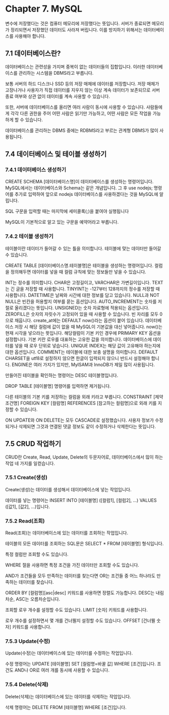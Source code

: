 # Chapter 7. MySQL

변수에 저장했다는 것은 컴퓨터 메모리에 저장했다는 뜻입니다.
서버가 종료되면 메모리가 정리되면서 저장했던 데이터도 사라져 버립니다.
이를 방지하기 위해서는 데이터베이스를 사용해야 합니다.

## 7.1 데이터베이스란?

데이터베이스는 관련성을 가지며 중복이 없는 데이터들의 집합입니다.
이러한 데이터베이스를 관리하는 시스템을 DBMS라고 부릅니다.

보통 서버의 하드 디스크나 SSD 등의 저장 매체에 데이터를 저장합니다.
저장 매체가 고장나거나 사용자가 직접 데이터를 지우지 않는 이상 계속 데이터가 보존되므로 서버 종료 여부와 상관 없이 데이터를 계속 사용할 수 있습니다.

또한, 서버에 데이터베이스를 올리면 여러 사람이 동시에 사용할 수 있습니다.
사람들에게 각각 다른 권한을 주어 어떤 사람은 읽기만 가능하고, 어떤 사람은 모든 작업을 가능하게 할 수 있습니다.

데이터베이스를 관리하는 DBMS 중에는 RDBMS라고 부르는 관계형 DBMS가 많이 사용됩니다.

## 7.4 데이터베이스 및 테이블 생성하기

### 7.4.1 데이터베이스 생성하기

CREATE SCHEMA [데이터베이스명]이 데이터베이스를 생성하는 명령어입니다.
MySQL에서는 데이터베이스와 Schema는 같은 개념입니다.
그 후 use nodejs; 명령어를 추가로 입력하여 앞으로 nodejs 데이터베이스를 사용하겠다는 것을 MySQL에 알립니다.

SQL 구문을 입력할 때는 마지막에 세미콜록(;)을 붙여야 실행됩니다

MySQL이 기본적으로 알고 있는 구문을 예약어라고 부릅니다.

### 7.4.2 테이블 생성하기

테이블이란 데이터가 들어갈 수 있는 틀을 의미합니다.
테이블에 맞는 데이터만 들어갈 수 있습니다.

CREATE TABLE [데이터베이스명.테이블명]은 테이블을 생성하는 명령어입니다.
컬럼을 정의해두면 데이터를 넣을 때 컬럼 규칙에 맞는 정보들만 넣을 수 있습니다.

INT는 정수를 의미합니다.
CHAR은 고정길이고, VARCHAR은 가변길이입니다.
TEXT는 긴 글을 저장할 때 사용합니다.
TINYINT는 -127부터 128까지의 정수를 저장할 때 사용합니다.
DATETIME은 날짜와 시간에 대한 정보를 담고 있습니다.
NULL과 NOT NULL은 빈칸을 허용할지 여부를 묻는 옵션입니다.
AUTO_INCREMENT는 숫자를 저절로 올리겠다는 뜻입니다.
UNSIGNED는 숫자 자료형에 적용되는 옵션입니다.
ZEROFILL은 숫자의 자릿수가 고정되어 있을 때 사용할 수 있습니다. 빈 자리를 모두 0으로 채웁니다.
create_at에는 DEFAULT now()라는 옵션이 붙어 있습니다. 데이터베이스 저장 시 해당 컬럼에 값이 없을 때 MySQL이 기본값을 대신 넣어줍니다. now()는 현재 시각을 넣으라는 뜻입니다.
해당컬럼이 기본 키인 경우에 PRIMARY KEY 옵션을 설정합니다. 기본 키란 로우를 대표하는 고유한 값을 의미합니다. 데이터베이스에 데이터를 넣을 때 로우 단위로 넣습니다.
UNIQUE INDEX는 해당 값이 고유해야 하는지에 대한 옵션입니다.
COMMENT는 테이블에 대한 보충 설명을 의미합니다.
DEFAULT CHARSET을 utf8로 설정하지 않으면 한글이 입력되지 않으니 반드시 설정해야 합니다.
ENGINE은 여러 가지가 있지만, MyISAM과 InnoDB가 제일 많이 사용됩니다.

만들어진 테이블을 확인하는 명령어는 DESC 테이블명입니다.

DROP TABLE [테이블명] 명령어를 입력하면 제거됩니다.

다른 테이블의 기본 키를 저장하는 컬럼을 외래 키라고 부릅니다.
CONSTRAINT [제약조건명] FOREIGN KEY [컬럼명] REFERENCES [참고하는 컬럼명]으로 외래 키를 지정할 수 있습니다.

ON UPDATE와 ON DELETE는 모두 CASCADE로 설정했습니다.
사용자 정보가 수정되거나 삭제되면 그것과 연결된 댓글 정보도 같이 수정하거나 삭제한다는 뜻입니다.

## 7.5 CRUD 작업하기

CRUD란 Create, Read, Update, Delete의 두문자어로, 데이터베이스에서 많이 하는 작업 네 가지를 일컫습니다.

### 7.5.1 Create(생성)

Create(생성)는 데이터를 생성해서 데이터베이스에 넣는 작업입니다.

데이터를 넣는 명령어는 INSERT INTO [테이블명] ([컬럼1], [컬럼2], ...) VALUES ([값1], [값2], ...)입니다.

### 7.5.2 Read(조회)

Read(조회)는 데이터베이스에 있는 데이터를 조회하는 작업입니다.

테이블의 모든 데이터를 조회하는 SQL문은 SELECT \* FROM [테이블명] 형식입니다.

특정 컬럼만 조회할 수도 있습니다.

WHERE 절을 사용하면 특정 조건을 가진 데이터만 조회할 수도 있습니다.

AND가 조건들을 모두 만족하는 데이터를 찾는다면 OR는 조건들 중 어느 하나라도 만족하는 데이터를 찾습니다.

ORDER BY [컬럼명][asc|desc] 키워드를 사용하면 정렬도 가능합니다.
DESC는 내림차순, ASC는 오름차순입니다.

조회할 로우 개수를 설정할 수도 있습니다.
LIMIT [숫자] 키워드를 사용합니다.

로우 개수를 설정하면서 몇 개를 건너뛸지 설정할 수도 있습니다.
OFFSET [건너뛸 숫자] 키워드를 사용합니다.

### 7.5.3 Update(수정)

Update(수정)는 데이터베이스에 있는 데이터를 수정하는 작업입니다.

수정 명령어는 UPDATE [테이블명] SET [컬럼명=바꿀 값] WHERE [조건]입니다.
조건도 AND나 OR로 여러 개를 동시에 사용할 수 있습니다.

### 7.5.4 Delete(삭제)

Delete(삭제)는 데이터베이스에 있는 데이터를 삭제하는 작업입니다.

삭제 명령어는 DELETE FROM [테이블명] WHERE [조건]입니다.
